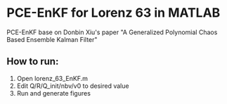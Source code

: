 # PCE-EnKF for Lorenz 63 in MATLAB
PCE-EnKF base on Donbin Xiu's paper "A Generalized Polynomial Chaos Based Ensemble Kalman Filter"

## How to run:
1. Open lorenz_63_EnKF.m
2. Edit Q/R/Q_init/nbv/v0 to desired value
3. Run and generate figures
